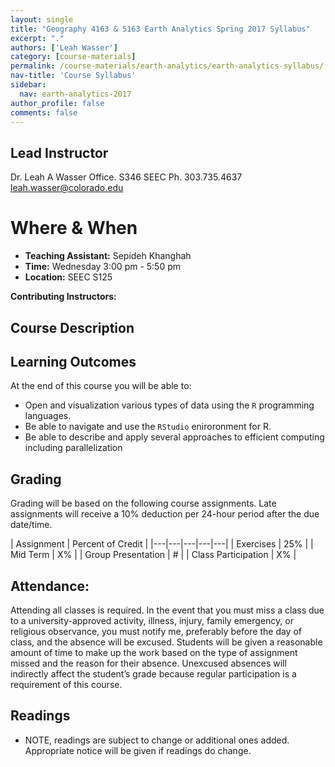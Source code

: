 ```yaml
---
layout: single
title: "Geography 4163 & 5163 Earth Analytics Spring 2017 Syllabus"
excerpt: "."
authors: ['Leah Wasser']
category: [course-materials]
permalink: /course-materials/earth-analytics/earth-analytics-syllabus/
nav-title: 'Course Syllabus'
sidebar:
  nav: earth-analytics-2017
author_profile: false
comments: false
---
```



## Lead Instructor

Dr. Leah A Wasser
Office. S346 SEEC
Ph. 303.735.4637
leah.wasser@colorado.edu

<div class='notice--success' markdown="1">

# Where & When

* **Teaching Assistant:** Sepideh Khanghah
* **Time:** Wednesday 3:00 pm -  5:50 pm
* **Location:** SEEC S125

**Contributing Instructors:**

  </div>

## Course Description

## Learning Outcomes

At the end of this course you will be able to:

* Open and visualization various types of data using the `R` programming languages.
* Be able to navigate and use the `RStudio` eniroronment for R.
* Be able to describe and apply several approaches to efficient computing including parallelization


## Grading
Grading will be based on the following course assignments. Late assignments will
receive a 10% deduction per 24-hour period after the due date/time.

| Assignment  | Percent of Credit   |
|---|---|---|---|---|
|  Exercises | 25% |
|  Mid Term | X% |
|  Group Presentation | #  |
| Class Participation | X% |


## Attendance:

Attending all classes is required. In the event that you must miss a class due
to a university-approved activity, illness, injury, family emergency, or religious
observance, you must notify me, preferably before the day of class, and the absence
will be excused. Students will be given a reasonable amount of time to make up the
work based on the type of assignment missed and the reason for their absence.
Unexcused absences will indirectly affect the student’s grade because regular
participation is a requirement of this course.


## Readings

* NOTE, readings are subject to change or additional ones added. Appropriate notice will be given if readings do change.
